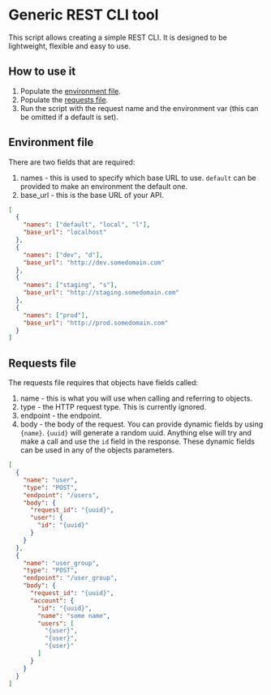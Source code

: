 # Generic REST CLI tool
This script allows creating a simple REST CLI. It is designed to be lightweight, flexible and easy to use.

## How to use it
1) Populate the [environment file](#envs-file).
2) Populate the [requests file](#requests-file).
3) Run the script with the request name and the environment var (this can be omitted if a default is set).

## Environment file
There are two fields that are required:
1) names - this is used to specify which base URL to use. `default` can be provided to make an environment the default one.
2) base_url - this is the base URL of your API.
```json
[
  {
    "names": ["default", "local", "l"],
    "base_url": "localhost"
  },
  {
    "names": ["dev", "d"],
    "base_url": "http://dev.somedomain.com"
  },
  {
    "names": ["staging", "s"],
    "base_url": "http://staging.somedomain.com"
  },
  {
    "names": ["prod"],
    "base_url": "http://prod.somedomain.com"
  }
]
```

## Requests file
The requests file requires that objects have fields called:
1) name - this is what you will use when calling and referring to objects.
2) type - the HTTP request type. This is currently ignored.
3) endpoint - the endpoint.
4) body - the body of the request.
You can provide dynamic fields by using `{name}`. `{uuid}` will generate a random uuid. Anything else will try and make a call and use the `id` field in the response. These dynamic fields can be used in any of the objects parameters.
```json
[
  {
    "name": "user",
    "type": "POST",
    "endpoint": "/users",
    "body": {
      "request_id": "{uuid}",
      "user": {
        "id": "{uuid}"
      }
    }
  },
  {
    "name": "user_group",
    "type": "POST",
    "endpoint": "/user_group",
    "body": {
      "request_id": "{uuid}",
      "account": {
        "id": "{uuid}",
        "name": "some name",
        "users": [
          "{user}",
          "{user}",
          "{user}"
        ]
      }
    }
  }
]
```
